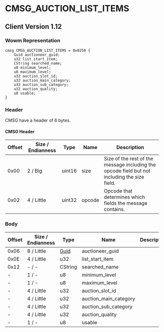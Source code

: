 # CMSG_AUCTION_LIST_ITEMS
## Client Version 1.12

### Wowm Representation
```rust,ignore
cmsg CMSG_AUCTION_LIST_ITEMS = 0x0258 {
    Guid auctioneer_guid;
    u32 list_start_item;
    CString searched_name;
    u8 minimum_level;
    u8 maximum_level;
    u32 auction_slot_id;
    u32 auction_main_category;
    u32 auction_sub_category;
    u32 auction_quality;
    u8 usable;
}
```
### Header
CMSG have a header of 6 bytes.

#### CMSG Header
| Offset | Size / Endianness | Type   | Name   | Description |
| ------ | ----------------- | ------ | ------ | ----------- |
| 0x00   | 2 / Big           | uint16 | size   | Size of the rest of the message including the opcode field but not including the size field.|
| 0x02   | 4 / Little        | uint32 | opcode | Opcode that determines which fields the message contains.|
### Body
| Offset | Size / Endianness | Type | Name | Description |
| ------ | ----------------- | ---- | ---- | ----------- |
| 0x06 | 8 / Little | [Guid](../spec/packed-guid.md) | auctioneer_guid |  |
| 0x0E | 4 / Little | u32 | list_start_item |  |
| 0x12 | - / - | CString | searched_name |  |
| - | 1 / - | u8 | minimum_level |  |
| - | 1 / - | u8 | maximum_level |  |
| - | 4 / Little | u32 | auction_slot_id |  |
| - | 4 / Little | u32 | auction_main_category |  |
| - | 4 / Little | u32 | auction_sub_category |  |
| - | 4 / Little | u32 | auction_quality |  |
| - | 1 / - | u8 | usable |  |
